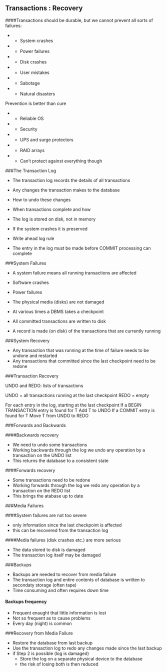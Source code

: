 Transactions : Recovery
---

####Transactions should be durable, but we cannot prevent all sorts of failures:
  -  - System crashes
  -  - Power failures
  -  - Disk crashes
  -  - User mistakes
  -  - Sabotage
  -  - Natural disasters
  
  
Prevention is better 
than cure
  - -  Reliable OS
  - - Security
  - - UPS and surge protectors
  - - RAID arrays
  - - Can’t protect against everything though


###The Transaction Log

  - The transaction log records the details of all transactions
  - Any changes the transaction makes to the database
  - How to undo these changes
  - When transactions complete and how

  - The log is stored on disk, not in memory
  - If the system crashes it is preserved
  - Write ahead log rule
  - The entry in the log must be made before COMMIT processing can complete
  
###System Failures

  - A system failure means all running transactions are affected
  - Software crashes
  - Power failures
  - The physical media (disks) are not damaged
   
  - At various times a DBMS takes a checkpoint
  - All committed transactions are written to disk
  - A record is made (on disk) of the transactions that are currently running
  
###System Recovery

  - Any transaction that was running at the time of failure needs to be undone and restarted
  - Any transactions that committed since the last checkpoint need to be redone 

###Transaction Recovery

UNDO and REDO: lists of transactions

UNDO = all transactions running at the last checkpoint
REDO = empty

For each entry in the log, starting at the last checkpoint
  If a BEGIN TRANSACTION entry is found for T
    Add T to UNDO
  If a COMMIT entry is found for T
    Move T from UNDO to REDO


###Forwards and Backwards

####Backwards recovery

  - We need to undo some transactions
  - Working backwards through the log we undo any operation by a transaction on the UNDO list
  - This returns the database to a consistent state

####Forwards recovery

  - Some transactions need to be redone
  - Working forwards through the log we redo any operation by a transaction on the REDO list
  - This brings the atabase up to date
  
###Media Failures

####System failures are not too severe

  - only information since the last checkpoint is affected
  - this can be recovered from the transaction log

####Media failures (disk crashes etc.) are more serious
  
  - The data stored to disk is damaged
  - The transaction log itself may be damaged
  
###Backups

  - Backups are needed to recover from media failure
  - The transaction log and entire contents of database is written to secondaty storage (often tape)
  - Time consuming and often requires down time
  
#### Backups frequency

  - Frequent enaught that little information is lost
  - Not so frequent as to cause problems
  - Every day (night) is common
  
###Recovery from Media Failure

  - Restore the database from last backup
  - Use the transaction log to redo any changes made since the last backup
  - if Step 2 is possible (log is damaged)
    - Store the log on a separate physical device to the database
    - the risk of losing both is then reduced
    
